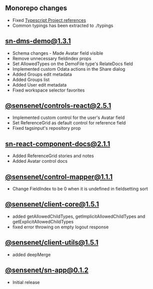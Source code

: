 ## Monorepo changes
 - Fixed [Typescript Project references](https://www.typescriptlang.org/docs/handbook/project-references.html)
 - Common typings has been extracted to ./typings

## [sn-dms-demo@1.3.1](https://github.com/SenseNet/sn-client/releases/tag/sn-dms-demo%401.3.1)
 - Schema changes - Made Avatar field visible
 - Remove unnecessary fieldindex props
 - Set AllowedTypes on the DemoFile type's RelateDocs field
 - Implemented custom Odata actions in the Share dialog
 - Added Groups edit metadata
 - Added Groups list
 - Added User edit metadata
 - Fixed workspace selector favorites

## [@sensenet/controls-react@2.5.1](https://github.com/SenseNet/sn-client/releases/tag/%40sensenet%2Fcontrols-react%402.5.1)
 - Implemented custom control for the user's Avatar field
 - Set ReferenceGrid as default control for reference field
 - Fixed tagsinput's repository prop

## [sn-react-component-docs@2.1.1](https://github.com/SenseNet/sn-client/releases/tag/sn-react-component-docs%402.1.1)
 - Added ReferenceGrid stories and notes
 - Added Avatar control docs

## [@sensenet/control-mapper@1.1.1](https://github.com/SenseNet/sn-client/releases/tag/%40sensenet%2Fcontrol-mapper%401.1.1)
 - Change FieldIndex to be 0 when it is undefined in fieldsetting sort

## [@sensenet/client-core@1.5.1](https://github.com/SenseNet/sn-client/releases/tag/%40sensenet%2Fclient-core%401.5.1)
 - added getAllowedChildTypes, getImplicitAllowedChildTypes and getExplicitAllowedChildTypes
 - fixed error throwing on empty logout response

## [@sensenet/client-utils@1.5.1](https://github.com/SenseNet/sn-client/releases/tag/%40sensenet%2Fclient-utils%401.5.1)
 - added deepMerge

## [@sensenet/sn-app@0.1.2](https://github.com/SenseNet/sn-client/releases/tag/%40sensenet%2Fsn-app%400.1.2)
 - Initial release
